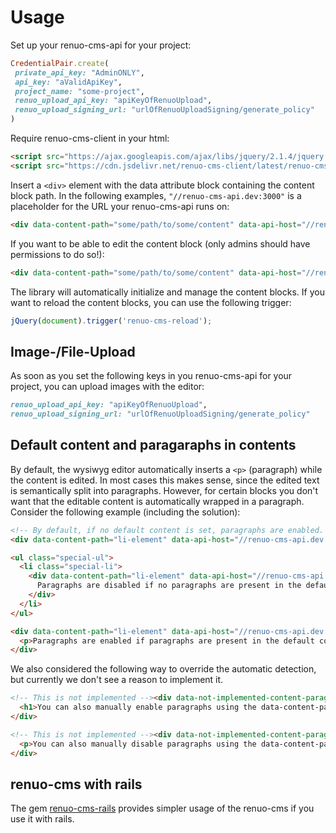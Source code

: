 # Usage

Set up your renuo-cms-api for your project:
```rb
CredentialPair.create(
 private_api_key: "AdminONLY",
 api_key: "aValidApiKey",
 project_name: "some-project",
 renuo_upload_api_key: "apiKeyOfRenuoUpload",
 renuo_upload_signing_url: "urlOfRenuoUploadSigning/generate_policy"
)
```

Require renuo-cms-client in your html:
```html
<script src="https://ajax.googleapis.com/ajax/libs/jquery/2.1.4/jquery.min.js"></script>
<script src="https://cdn.jsdelivr.net/renuo-cms-client/latest/renuo-cms-client.min.js"></script>
```

Insert a ```<div>``` element with the data attribute block containing the content block path. In the following examples, ```"//renuo-cms-api.dev:3000"``` is a placeholder for the URL your renuo-cms-api runs on:

```html
<div data-content-path="some/path/to/some/content" data-api-host="//renuo-cms-api.dev:3000" data-api-key="aValidApiKey"></div>
```

If you want to be able to edit the content block (only admins should have permissions to do so!):

```html
<div data-content-path="some/path/to/some/content" data-api-host="//renuo-cms-api.dev:3000" data-api-key="aValidApiKey" data-private-api-key="AdminONLY"></div>
```

The library will automatically initialize and manage the content blocks. If you want to reload the content blocks, you can use the following trigger:

```js
jQuery(document).trigger('renuo-cms-reload');
```

## Image-/File-Upload
As soon as you set the following keys in you renuo-cms-api for your project, you can upload images with the editor:
```rb
renuo_upload_api_key: "apiKeyOfRenuoUpload",
renuo_upload_signing_url: "urlOfRenuoUploadSigning/generate_policy"
```

## Default content and paragaraphs in contents

By default, the wysiwyg editor automatically inserts a ```<p>``` (paragraph) while the content is edited. In most cases this makes sense, since the edited text is semantically split into paragraphs. However, for certain blocks you don't want that the editable content is automatically wrapped in a paragraph. Consider the following example (including the solution):

```html
<!-- By default, if no default content is set, paragraphs are enabled. -->
<div data-content-path="li-element" data-api-host="//renuo-cms-api.dev:3000" data-api-key="aValidApiKey" data-private-api-key="AdminONLY"></div>

<ul class="special-ul">
  <li class="special-li">
    <div data-content-path="li-element" data-api-host="//renuo-cms-api.dev:3000" data-api-key="aValidApiKey" data-private-api-key="AdminONLY">
      Paragraphs are disabled if no paragraphs are present in the default content.
    </div>
  </li>
</ul>

<div data-content-path="li-element" data-api-host="//renuo-cms-api.dev:3000" data-api-key="aValidApiKey" data-private-api-key="AdminONLY">
  <p>Paragraphs are enabled if paragraphs are present in the default content.</p>
</div>
```

We also considered the following way to override the automatic detection, but currently we don't see a reason to implement it.

```html
<!-- This is not implemented --><div data-not-implemented-content-paragraphs="true" data-content-path="li-element" data-api-host="//renuo-cms-api.dev:3000" data-api-key="aValidApiKey" data-private-api-key="AdminONLY">
  <h1>You can also manually enable paragraphs using the data-content-paragraphs="true" config.</h1>
</div>

<!-- This is not implemented --><div data-not-implemented-content-paragraphs="false" data-content-path="li-element" data-api-host="//renuo-cms-api.dev:3000" data-api-key="aValidApiKey" data-private-api-key="AdminONLY">
  <p>You can also manually disable paragraphs using the data-content-paragraphs="false" config.</p>
</div>
```

## renuo-cms with rails


The gem [renuo-cms-rails](https://github.com/renuo/renuo-cms-rails) provides simpler usage of the renuo-cms if you use it with rails.


